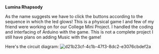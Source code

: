 **Lumina Rhapsody**

As the name suggests we have to click the buttons according to the sequence in which the led glows! 
This is a physical game I and few of my friend were working on for our College Mini Project.
I handled the coding and interfacing of Arduino with the game.
This is not a complete project I still have plans on adding Music with the game!

Here's the circuit diagram:
![d21b23cf-4c1b-47f3-8dc2-e3076cbdef2a](https://github.com/vedantsalvi/LUMINA-RHASPODY/assets/140949219/63b17726-5755-4455-b5b6-6fd4c42e453d)
